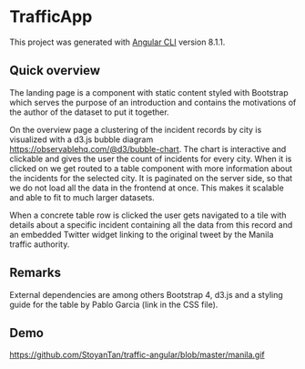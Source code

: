 # TrafficApp

This project was generated with [Angular CLI](https://github.com/angular/angular-cli) version 8.1.1.

## Quick overview

The landing page is a component with static content styled with Bootstrap which serves the purpose of an introduction and contains the motivations of the author of the dataset to put it together.

On the overview page a clustering of the incident records by city is visualized with a d3.js bubble diagram https://observablehq.com/@d3/bubble-chart. The chart is interactive and clickable and gives the user the count of incidents for every city. When it is clicked on we get routed to a table component with more information about the incidents for the selected city. It is paginated on the server side, so that we do not load all the data in the frontend at once. This makes it scalable and able to fit to much larger datasets.

When a concrete table row is clicked the user gets navigated to a tile with details about a specific incident containing all the data from this record and an embedded Twitter widget linking to the original tweet by the Manila traffic authority.



## Remarks

External dependencies are among others Bootstrap 4, d3.js and a styling guide for the table by Pablo Garcia (link in the CSS file). 

## Demo

https://github.com/StoyanTan/traffic-angular/blob/master/manila.gif
